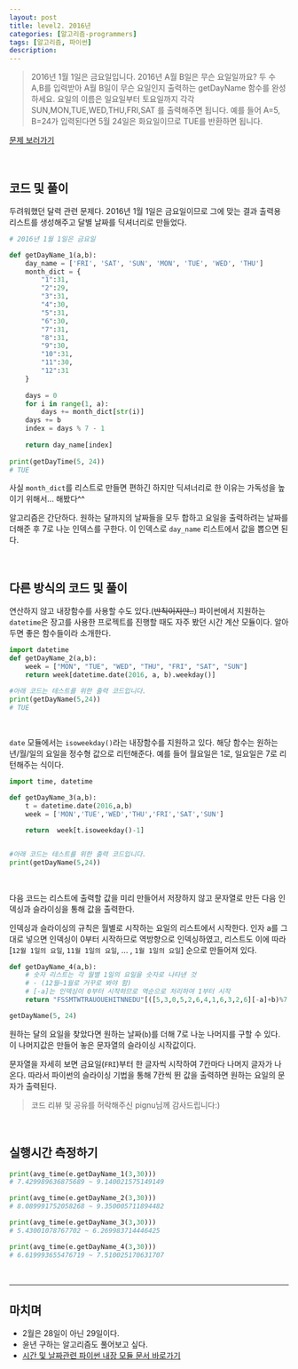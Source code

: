 ```yaml
---
layout: post
title: level2. 2016년
categories: [알고리즘-programmers]
tags: [알고리즘, 파이썬]
description: 
---
```


> 2016년 1월 1일은 금요일입니다. 2016년 A월 B일은 무슨 요일일까요? 두 수 A,B를 입력받아 A월 B일이 무슨 요일인지 출력하는 getDayName 함수를 완성하세요. 요일의 이름은 일요일부터 토요일까지 각각
> SUN,MON,TUE,WED,THU,FRI,SAT
를 출력해주면 됩니다. 예를 들어 A=5, B=24가 입력된다면 5월 24일은 화요일이므로 TUE를 반환하면 됩니다.


<a href="https://programmers.co.kr/learn/challenge_codes/177" target="_blank">문제 보러가기</a>

<br>

## 코드 및 풀이

두려워했던 달력 관련 문제다. 2016년 1월 1일은 금요일이므로 그에 맞는 결과 출력용 리스트를 생성해주고 달별 날짜를 딕셔너리로 만들었다. 

```python
# 2016년 1월 1일은 금요일

def getDayName_1(a,b):
    day_name = ['FRI', 'SAT', 'SUN', 'MON', 'TUE', 'WED', 'THU']
    month_dict = {
        "1":31, 
        "2":29, 
        "3":31, 
        "4":30, 
        "5":31, 
        "6":30, 
        "7":31, 
        "8":31, 
        "9":30, 
        "10":31, 
        "11":30, 
        "12":31
    }
    
    days = 0
    for i in range(1, a):
        days += month_dict[str(i)]
    days += b
    index = days % 7 - 1
    
    return day_name[index]
    
print(getDayTime(5, 24))
# TUE
```

사실 `month_dict`를 리스트로 만들면 편하긴 하지만 딕셔너리로 한 이유는 가독성을 높이기 위해서... 해봤다^^

알고리즘은 간단하다. 원하는 달까지의 날짜들을 모두 합하고 요일을 출력하려는 날짜를 더해준 후 7로 나눈 인덱스를 구한다. 이 인덱스로 `day_name` 리스트에서 값을 뽑으면 된다. 

<br>

## 다른 방식의 코드 및 풀이 

연산하지 않고 내장함수를 사용할 수도 있다.(~~반칙이지만..~~) 파이썬에서 지원하는 `datetime`은 장고를 사용한 프로젝트를 진행할 때도 자주 봤던 시간 계산 모듈이다. 알아두면 좋은 함수들이라 소개한다. 

```python
import datetime
def getDayName_2(a,b):
    week = ["MON", "TUE", "WED", "THU", "FRI", "SAT", "SUN"]
    return week[datetime.date(2016, a, b).weekday()]

#아래 코드는 테스트를 위한 출력 코드입니다.
print(getDayName(5,24))
# TUE
```

<br>

`date` 모듈에서는 `isoweekday()`라는 내장함수를 지원하고 있다. 해당 함수는 원하는 년/월/일의 요일을 정수형 값으로 리턴해준다. 예를 들어 월요일은 1로, 일요일은 7로 리턴해주는 식이다. 

```python
import time, datetime

def getDayName_3(a,b):
    t = datetime.date(2016,a,b)
    week = ['MON','TUE','WED','THU','FRI','SAT','SUN']

    return  week[t.isoweekday()-1]


#아래 코드는 테스트를 위한 출력 코드입니다.
print(getDayName(5,24))
```

<br>

다음 코드는 리스트에 출력할 값을 미리 만들어서 저장하지 않고 문자열로 만든 다음 인덱싱과 슬라이싱을 통해 값을 출력한다. 

인덱싱과 슬라이싱의 규칙은 월별로 시작하는 요일의 리스트에서 시작한다. 인자 a를 그대로 넣으면 인덱싱이 0부터 시작하므로 역방향으로 인덱싱하였고, 리스트도 이에 따라 [`12월 1일의 요일`, `11월 1일의 요일`, ... , `1월 1일의 요일`] 순으로 만들어져 있다. 

```python
def getDayName_4(a,b):
    # 숫자 리스트는 각 월별 1일의 요일을 숫자로 나타낸 것
    # - (12월~1월로 거꾸로 봐야 함)
    # [-a]는 인덱싱이 0부터 시작하므로 역순으로 처리하여 1부터 시작
    return "FSSMTWTRAUOUEHITNNEDU"[([5,3,0,5,2,6,4,1,6,3,2,6][-a]+b)%7::7]

getDayName(5, 24)
```

원하는 달의 요일을 찾았다면 원하는 날짜(`b`)를 더해 7로 나눈 나머지를 구할 수 있다. 이 나머지값은 만들어 놓은 문자열의 슬라이싱 시작값이다. 

문자열을 자세히 보면 금요일(`FRI`)부터 한 글자씩 시작하여 7칸마다 나머지 글자가 나온다. 따라서 파이썬의 슬라이싱 기법을 통해 7칸씩 뛴 값을 출력하면 원하는 요일의 문자가 출력된다. 

> 코드 리뷰 및 공유를 허락해주신 pignu님께 감사드립니다:)

<br>

## 실행시간 측정하기

```python
print(avg_time(e.getDayName_1(3,30)))
# 7.429989636875689 ~ 9.140021575149149

print(avg_time(e.getDayName_2(3,30)))
# 8.089991752058268 ~ 9.350005711894482

print(avg_time(e.getDayName_3(3,30)))
# 5.43001078767702 ~ 6.269983714446425

print(avg_time(e.getDayName_4(3,30)))
# 6.619993655476719 ~ 7.510025170631707
```

<br>

--- 

## 마치며

- 2월은 28일이 아닌 29일이다. 
- 윤년 구하는 알고리즘도 풀어보고 싶다.
- <a href="https://docs.python.org/3/library/datetime.html" target="_blank">시간 및 날짜관련 파이썬 내장 모듈 문서 바로가기</a>

<br>
